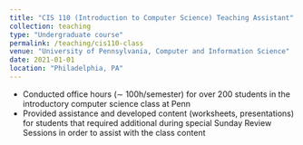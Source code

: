 ```yaml
---
title: "CIS 110 (Introduction to Computer Science) Teaching Assistant"
collection: teaching
type: "Undergraduate course"
permalink: /teaching/cis110-class
venue: "University of Pennsylvania, Computer and Information Science"
date: 2021-01-01
location: "Philadelphia, PA"
---
```


- Conducted office hours (∼ 100h/semester) for over 200 students in the introductory computer science class at Penn
- Provided assistance and developed content (worksheets, presentations) for students that required additional during special Sunday Review Sessions in order to assist with the class content